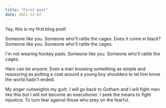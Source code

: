 ```yaml
---
title: "First post"
date: 2021-12-07
---
```


Yay, this is my first blog post!

 Someone like you. Someone who'll rattle the cages. Does it come in black? Someone like you. Someone who'll rattle the cages.

 I'm not wearing hockey pads. Someone like you. Someone who'll rattle the cages.

 Hero can be anyone. Even a man knowing something as simple and reassuring as putting a coat around a young boy shoulders to let him know the world hadn't ended.

 My anger outweights my guilt. I will go back to Gotham and I will fight men Iike this but I will not become an executioner. I seek the means to fight injustice. To turn fear against those who prey on the fearful.
